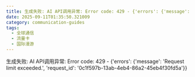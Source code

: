 ```yaml
---
title: 生成失败: AI API调用异常: Error code: 429 - {'errors': {'message': 'Request limit exceeded.', 'request_id': '2a2f83ec-c8f2-431d-b9c8-cbe04357b5e6'}}
date: 2025-09-11T01:35:50.321009
category: communication-guides
tags:
  - 全球通信
  - 流量卡
  - 国际漫游
---
```


生成失败: AI API调用异常: Error code: 429 - {'errors': {'message': 'Request limit exceeded.', 'request_id': '0c1f597b-13ab-4eb4-86a2-45eb4f30fd5a'}}